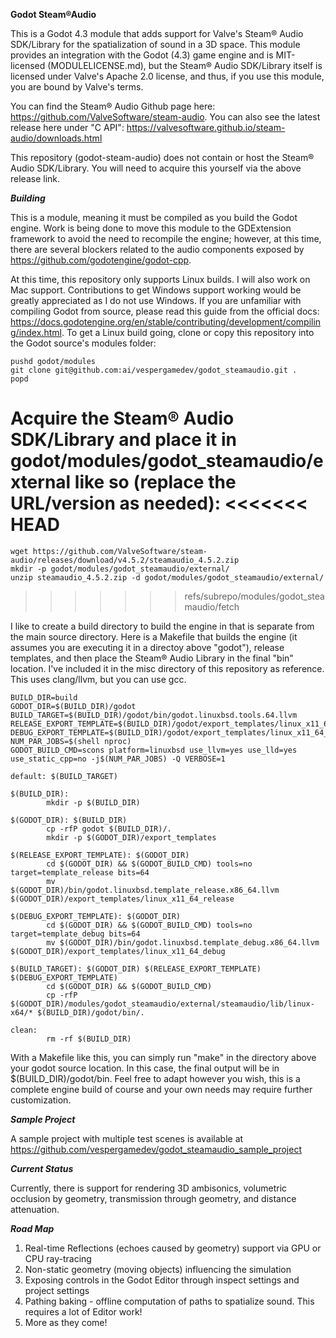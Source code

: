 **Godot Steam&reg;Audio**

This is a Godot 4.3 module that adds support for Valve's Steam&reg; Audio SDK/Library for the spatialization of sound in a 3D space. This module provides an integration with the Godot (4.3) game engine and is MIT-licensed (MODULELICENSE.md), but the Steam&reg; Audio SDK/Library itself is licensed under Valve's Apache 2.0 license, and thus, if you use this module, you are bound by Valve's terms.

You can find the Steam&reg; Audio Github page here: https://github.com/ValveSoftware/steam-audio. You can also see the latest release here under "C API": https://valvesoftware.github.io/steam-audio/downloads.html

This repository (godot-steam-audio) does not contain or host the Steam&reg; Audio SDK/Library. You will need to acquire this yourself via the above release link.

**_Building_**

This is a module, meaning it must be compiled as you build the Godot engine. Work is being done to move this module to the GDExtension framework to avoid the need to recompile the engine; however, at this time, there are several blockers related to the audio components exposed by https://github.com/godotengine/godot-cpp.

At this time, this repository only supports Linux builds. I will also work on Mac support. Contributions to get Windows support working would be greatly appreciated as I do not use Windows.
If you are unfamiliar with compiling Godot from source, please read this guide from the official docs: https://docs.godotengine.org/en/stable/contributing/development/compiling/index.html. To get a Linux build going, clone or copy this repository into the Godot source's modules folder:

```
pushd godot/modules
git clone git@github.com:ai/vespergamedev/godot_steamaudio.git .
popd
```

Acquire the Steam&reg; Audio SDK/Library and place it in godot/modules/godot_steamaudio/external like so (replace the URL/version as needed):
<<<<<<< HEAD
=======
```
wget https://github.com/ValveSoftware/steam-audio/releases/download/v4.5.2/steamaudio_4.5.2.zip
mkdir -p godot/modules/godot_steamaudio/external/
unzip steamaudio_4.5.2.zip -d godot/modules/godot_steamaudio/external/
```
>>>>>>> refs/subrepo/modules/godot_steamaudio/fetch

I like to create a build directory to build the engine in that is separate from the main source directory. Here is a Makefile that builds the engine (it assumes you are executing it in a directoy above "godot"), release templates, and then place the Steam&reg; Audio Library in the final "bin" location. I've included it in the misc directory of this repository as reference. This uses clang/llvm, but you can use gcc.

```
BUILD_DIR=build
GODOT_DIR=$(BUILD_DIR)/godot
BUILD_TARGET=$(BUILD_DIR)/godot/bin/godot.linuxbsd.tools.64.llvm
RELEASE_EXPORT_TEMPLATE=$(BUILD_DIR)/godot/export_templates/linux_x11_64_release
DEBUG_EXPORT_TEMPLATE=$(BUILD_DIR)/godot/export_templates/linux_x11_64_debug
NUM_PAR_JOBS=$(shell nproc)
GODOT_BUILD_CMD=scons platform=linuxbsd use_llvm=yes use_lld=yes use_static_cpp=no -j$(NUM_PAR_JOBS) -Q VERBOSE=1

default: $(BUILD_TARGET)

$(BUILD_DIR):
        mkdir -p $(BUILD_DIR)

$(GODOT_DIR): $(BUILD_DIR)
        cp -rfP godot $(BUILD_DIR)/.
        mkdir -p $(GODOT_DIR)/export_templates

$(RELEASE_EXPORT_TEMPLATE): $(GODOT_DIR)
        cd $(GODOT_DIR) && $(GODOT_BUILD_CMD) tools=no target=template_release bits=64
        mv $(GODOT_DIR)/bin/godot.linuxbsd.template_release.x86_64.llvm $(GODOT_DIR)/export_templates/linux_x11_64_release

$(DEBUG_EXPORT_TEMPLATE): $(GODOT_DIR)
        cd $(GODOT_DIR) && $(GODOT_BUILD_CMD) tools=no target=template_debug bits=64
        mv $(GODOT_DIR)/bin/godot.linuxbsd.template_debug.x86_64.llvm $(GODOT_DIR)/export_templates/linux_x11_64_debug

$(BUILD_TARGET): $(GODOT_DIR) $(RELEASE_EXPORT_TEMPLATE) $(DEBUG_EXPORT_TEMPLATE)
        cd $(GODOT_DIR) && $(GODOT_BUILD_CMD)
        cp -rfP $(GODOT_DIR)/modules/godot_steamaudio/external/steamaudio/lib/linux-x64/* $(BUILD_DIR)/godot/bin/.

clean:
        rm -rf $(BUILD_DIR)

```

With a Makefile like this, you can simply run "make" in the directory above your godot source location. In this case, the final output will be in $(BUILD_DIR)/godot/bin. Feel free to adapt however you wish, this is a complete engine build of course and your own needs may require further customization.

**_Sample Project_**

A sample project with multiple test scenes is available at https://github.com/vespergamedev/godot_steamaudio_sample_project

**_Current Status_**

Currently, there is support for rendering 3D ambisonics, volumetric occlusion by geometry, transmission through geometry, and distance attenuation.

**_Road Map_**

1. Real-time Reflections (echoes caused by geometry) support via GPU or CPU ray-tracing
2. Non-static geometry (moving objects) influencing the simulation
3. Exposing controls in the Godot Editor through inspect settings and project settings
4. Pathing baking - offline computation of paths to spatialize sound. This requires a lot of Editor work!
5. More as they come!

